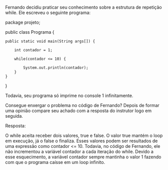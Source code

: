 Fernando decidiu praticar seu conhecimento sobre a estrutura de repetição while. Ele escreveu o seguinte programa:

package projeto;

public class Programa {

    public static void main(String args[]) {

        int contador = 1;

        while(contador <= 10) {

            System.out.println(contador);
        }
    }
}

Todavia, seu programa só imprime no console 1 infinitamente.

Consegue enxergar o problema no código de Fernando? Depois de formar uma opinião compare seu achado com a resposta do instrutor logo em seguida.

Resposta:

O while aceita receber dois valores, true e false. O valor true mantém o loop em execução, já o false o finaliza. Esses valores podem ser resultados de uma expressão como contador <= 10. Todavia, no código de Fernando, ele não incrementou a variável contador a cada iteração do while. Devido a esse esquecimento, a variável contador sempre mantinha o valor 1 fazendo com que o programa caísse em um loop infinito.

